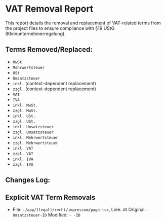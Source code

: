 # VAT Removal Report

This report details the removal and replacement of VAT-related terms from the project files to ensure compliance with §19 UStG (Kleinunternehmerregelung).

## Terms Removed/Replaced:
- `MwSt`
- `Mehrwertsteuer`
- `USt`
- `Umsatzsteuer`
- `inkl.` (context-dependent replacement)
- `zzgl.` (context-dependent replacement)
- `VAT`
- `IVA`
- `inkl. MwSt.`
- `zzgl. MwSt.`
- `inkl. USt.`
- `zzgl. USt.`
- `inkl. Umsatzsteuer`
- `zzgl. Umsatzsteuer`
- `inkl. Mehrwertsteuer`
- `zzgl. Mehrwertsteuer`
- `inkl. VAT`
- `zzgl. VAT`
- `inkl. IVA`
- `zzgl. IVA`

## Changes Log:


## Explicit VAT Term Removals
- File: `./app/(legal)/recht/impressum/page.tsx`, Line: `43`
  Original: `- Umsatzsteuer-ID`
  Modified: `- -ID`
